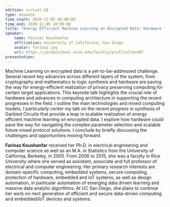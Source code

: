 ```yaml
---
edition: virtual-20
type: keynote
time_start: 2020-12-05 09:00:00
time_end: 2020-12-05 10:00:00
title: "Energy Efficient Machine Learning on Encrypted Data: Hardware to the Rescue"
speaker:
    name: Farinaz Koushanfar 
    affiliation: University of California, San Diego
    avatar: farinaz.jpg
    url: https://jacobsschool.ucsd.edu/faculty/profile?id=407
presentation: 
---
```

Machine Learning on encrypted data is a yet-to-be-addressed challenge. Several recent key advances across different layers of the system, from cryptography and mathematics to logic synthesis and hardware are paving the way for energy-efficient realization of privacy preserving computing for certain target applications.
This keynote talk highlights the crucial role of hardware and advances in computing architecture in supporting the recent progresses in the field. I outline the main technologies and mixed computing models. I particularly center my talk on the recent progress in synthesis of Garbled Circuits that provide a leap in scalable realization of energy efficient machine learning on encrypted data.  I explore how hardware could pave the way for navigating the complex parameter selection and scalable future mixed protocol solutions. I conclude by briefly discussing the challenges and opportunities moving forward.

**Farinaz Koushanfar** received her Ph.D. in electrical engineering and computer science as well as an M.A. in Statistics from the University of California, Berkeley, in 2005. From 2006 to 2015, she was a faculty in Rice University where she served as assistant, associate and full professor of electrical and computer engineering. Her primary research interests are domain-specific computing, embedded systems, secure computing, protection of hardware, embedded and IoT systems, as well as design automation, in particular automation of emerging data driven learning and massive data analytic algorithms. At UC San Diego, she plans to continue her work on next generation of efficient and secure data-driven computing and embedded/IoT devices and systems. 